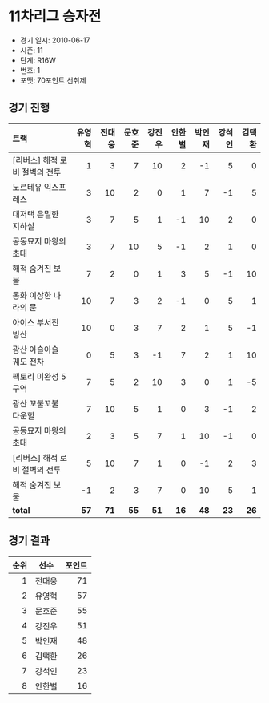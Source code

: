 # 11차리그 승자전

- 경기 일시: 2010-06-17
- 시즌: 11
- 단계: R16W
- 번호: 1
- 포맷: 70포인트 선취제





## 경기 진행

| 트랙 | 유영혁 | 전대웅 | 문호준 | 강진우 | 안한별 | 박인재 | 강석인 | 김택환 |
|:---|---:|---:|---:|---:|---:|---:|---:|---:|
| [리버스] 해적 로비 절벽의 전투 | 1 | 3 | 7 | 10 | 2 | -1 | 5 | 0 |
| 노르테유 익스프레스 | 3 | 10 | 2 | 0 | 1 | 7 | -1 | 5 |
| 대저택 은밀한 지하실 | 3 | 7 | 5 | 1 | -1 | 10 | 2 | 0 |
| 공동묘지 마왕의 초대 | 3 | 7 | 10 | 5 | -1 | 2 | 1 | 0 |
| 해적 숨겨진 보물 | 7 | 2 | 0 | 1 | 3 | 5 | -1 | 10 |
| 동화 이상한 나라의 문 | 10 | 7 | 3 | 2 | -1 | 0 | 5 | 1 |
| 아이스 부서진 빙산 | 10 | 0 | 3 | 7 | 2 | 1 | 5 | -1 |
| 광산 아슬아슬 궤도 전차 | 0 | 5 | 3 | -1 | 7 | 2 | 1 | 10 |
| 팩토리 미완성 5구역 | 7 | 5 | 2 | 10 | 3 | 0 | 1 | -5 |
| 광산 꼬불꼬불 다운힐 | 7 | 10 | 5 | 1 | 0 | 3 | -1 | 2 |
| 공동묘지 마왕의 초대 | 2 | 3 | 5 | 7 | 1 | 10 | -1 | 0 |
| [리버스] 해적 로비 절벽의 전투 | 5 | 10 | 7 | 1 | 0 | -1 | 2 | 3 |
| 해적 숨겨진 보물 | -1 | 2 | 3 | 7 | 0 | 10 | 5 | 1 |
| __total__ | __57__ | __71__ | __55__ | __51__ | __16__ | __48__ | __23__ | __26__ |




## 경기 결과

| 순위 | 선수 | 포인트 |
|---:|:---:|---:|
| 1 | 전대웅 | 71 |
| 2 | 유영혁 | 57 |
| 3 | 문호준 | 55 |
| 4 | 강진우 | 51 |
| 5 | 박인재 | 48 |
| 6 | 김택환 | 26 |
| 7 | 강석인 | 23 |
| 8 | 안한별 | 16 |

